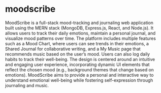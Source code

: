 
# moodscribe
MoodScribe is a full-stack mood-tracking and journaling web application built using the MERN stack (MongoDB, Express.js, React, and Node.js). It allows users to track their daily emotions, maintain a personal journal, and visualize mood patterns over time. The platform includes multiple features such as a Mood Chart, where users can see trends in their emotions, a Shared Journal for collaborative writing, and a My Music page that recommends music based on the user’s mood. Users can also log daily habits to track their well-being. The design is centered around an intuitive and engaging user experience, incorporating dynamic UI elements that reflect the chosen mood (e.g., background themes that change based on emotions). MoodScribe aims to provide a personal and interactive way to understand emotional well-being while fostering self-expression through journaling and music.

